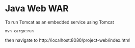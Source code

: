 
# Java Web WAR

To run Tomcat as an embedded service using Tomcat

```
mvn cargo:run
```

then navigate to http://localhost:8080/project-web/index.html


